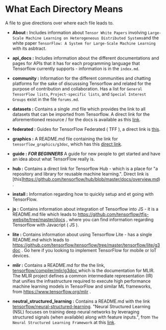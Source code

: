 # What Each Directory Means

A file to give directions over where each file leads to.

- **About :** Includes information about `Tensor White Papers` involving `Large-Scale Machine Learning on Heterogeneous Distributed Systems`and the white paper `TensorFlow: A System for Large-Scale Machine Learning` with its asbtract.

- **api_docs :** Includes information about the different documentations and pages for APIs that it has for each programming language that Tensorflow currently supports - information is in the `index.md`.

- **community :** Information for the different communities and chatting platforms for the sake of discusssing Tensorflow and related for the purpose of contribution and collaboration. Has a list for `General TensorFlow lists`, `Project-specific lists`, and `Special Interest Groups` exist in the file `forums.md`.

- **datasets :** Contains a single .md file which provides the link to all datasets that can be imported from Tensorflow. A direct link for the aforementioned resource / for the docs is available as this [link](https://github.com/tensorflow/datasets/tree/master/docs).

- **federated :** Guides for TensorFlow Federated ( TFF ), a direct link is [this](https://github.com/tensorflow/federated/tree/master/docs).

- **graphics :** A README.md file containing the link for `tensorflow_graphics/g3doc`, which has this [direct link](https://github.com/tensorflow/graphics/tree/master/tensorflow_graphics/g3doc).

- **guide :** ***FOR BEGINNERS*** A guide for new people to get started and have an idea about what TensorFlow really is.

- **hub :** Contains a direct link for Tensorflow Hub - which is a place for "a repository and library for reusable machine learning.". Direct link is [this]https://github.com/tensorflow/hub/blob/master/docs/overview.md).

- **install :** Information regarding how to quickly setup and et going with TensorFlow.

- **js :** Contains information about integration of Tensorflow into JS - it is a README.md file which leads to https://github.com/tensorflow/tfjs-website/tree/master/docs , where you can find information regarding Tensorflow with Javacript ( JS ).

- **lite :** Contains information about using Tensorflow Lite - has a single README.md which leads to https://github.com/tensorflow/tensorflow/tree/master/tensorflow/lite/g3doc . Go here if you looking to implement TensorFlow for mobile or IoT devices.

- **mlir :** Contains a README.md for the the link, [tensorflow/compiler/mlir/g3doc ](https://github.com/tensorflow/tensorflow/tree/master/tensorflow/compiler/mlir/g3doc) which is the documentation for MLIR. The MLIR project defines a common intermediate representation (IR) that unifies the infrastructure required to execute high performance machine learning models in TensorFlow and similar ML frameworks, from https://www.tensorflow.org/mlir .

- **neutral_structured_learning :** Contains a README.md with the link [tensorflow/neural-structured-learning](https://github.com/tensorflow/neural-structured-learning/tree/master/g3doc). "Neural Structured Learning (NSL) focuses on training deep neural networks by leveraging structured signals (when available) along with feature inputs.", from `The Neural Structured Learning Framework` at this [link](https://github.com/tensorflow/neural-structured-learning/blob/master/g3doc/framework.md). 
